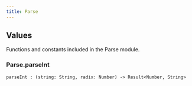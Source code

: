 ```yaml
---
title: Parse
---
```


## Values

Functions and constants included in the Parse module.

### Parse.**parseInt**

```grain
parseInt : (string: String, radix: Number) -> Result<Number, String>
```

